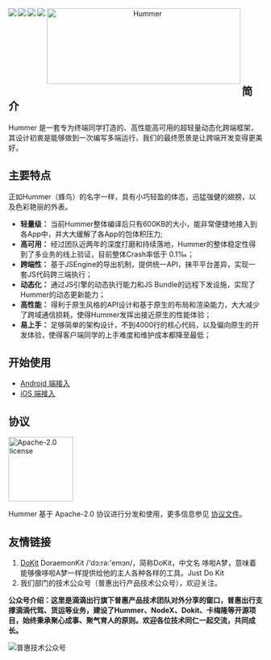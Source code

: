 <div align="center">    
 <img src="https://img.shields.io/badge/license-Apache--2.0-green" align=left />
 <img src="https://img.shields.io/badge/Android-0.3.11-blue.svg" align=left />
 <img src="https://img.shields.io/badge/iOS-0.2.0-yellow.svg" align=left />
 <img src="https://img.shields.io/badge/PRs-welcome-brightgreen.svg" align=left />
 <img src="https://pt-starimg.didistatic.com/static/starimg/img/qJSiUPdQIn1605061199481.png" width = "384" height = "150" alt="Hummer" align=left />
</div>

<br/>
<br/>
<br/>
<br/>
<br/>
<br/>
<br/>


## 简介
Hummer 是一套专为终端同学打造的、高性能高可用的超轻量动态化跨端框架，其设计初衷是能够做到一次编写多端运行，我们的最终愿景是让跨端开发变得更美好。

## 主要特点
正如Hummer（蜂鸟）的名字一样，具有小巧轻盈的体态，迅猛强健的翅膀，以及色彩艳丽的外表。

- **轻量级：** 当前Hummer整体编译后只有600KB的大小，能非常便捷地接入到各App中，并大大缓解了各App的包体积压力;
- **高可用：** 经过团队近两年的深度打磨和持续落地，Hummer的整体稳定性得到了多业务的线上验证，目前整体Crash率低于 0.1‰；
- **跨端性：** 基于JSEngine的导出机制，提供统一API，抹平平台差异，实现一套JS代码跨三端执行；
- **动态化：** 通过JS引擎的动态执行能力和JS Bundle的远程下发设施，实现了Hummer的动态更新能力；
- **高性能：** 得利于原生风格的API设计和基于原生的布局和渲染能力，大大减少了跨域通信损耗，使得Hummer发挥出接近原生的性能体验；
- **易上手：** 足够简单的架构设计，不到4000行的核心代码，以及偏向原生的开发体验，使得客户端同学的上手难度和维护成本都降至最低；

## 开始使用

- [Android 端接入](docs/android_doc.md)
- [iOS 端接入](docs/ios_doc.md)

## 协议
<img alt="Apache-2.0 license" src="https://www.apache.org/img/ASF20thAnniversary.jpg" width="128">

Hummer 基于 Apache-2.0 协议进行分发和使用，更多信息参见 [协议文件](LICENSE)。

## 友情链接
1. [DoKit](https://github.com/didi/DoraemonKit) DoraemonKit /'dɔ:ra:'emɔn/，简称DoKit，中文名 哆啦A梦，意味着能够像哆啦A梦一样提供给他的主人各种各样的工具。Just Do Kit
2. 我们部门的技术公众号（普惠出行产品技术公众号），欢迎关注。
   
**公众号介绍：这里是滴滴出行旗下普惠产品技术团队对外分享的窗口，普惠出行支撑滴滴代驾、货运等业务，建设了Hummer、NodeX、Dokit、卡梅隆等开源项目，始终秉承聚心成事、聚气育人的原则。欢迎各位技术同仁一起交流，共同成长。**


![普惠技术公众号](https://pt-starimg.didistatic.com/static/starimg/img/oOCoP5tVJs1600416407154.jpg)
